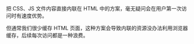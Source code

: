把 CSS、JS 文件内容直接内联在 HTML 中的方案，毫无疑问会在用户第一次访问时有速度优势。

但通常我们很少缓存 HTML 页面，这种方案会导致内联的资源没办法利用浏览器缓存，后续每次访问都是一种浪费。